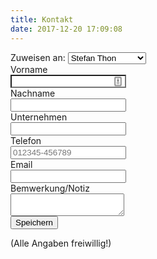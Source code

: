```yaml
---
title: Kontakt
date: 2017-12-20 17:09:08
---
```

<html>
<form id="WebToLeadForm" action="https://stromdao.de/crm/index.php?entryPoint=WebToPersonCapture" method="POST" name="WebToLeadForm" class="form-horizontal">
<div class="form-group">
<label for="assigned_user_id" class="col-sm-4 control-label">Zuweisen an:</label>
<select name="assigned_user_id" id="assigned_user_id">
<option value="44671895-c6d0-be81-447e-59b531abdad1">Stefan Thon</option>
<option value="27d3145a-1291-6c6c-6f50-59b53910bcf0">Manuel Utz</option>
<option value="1ca4aab1-1297-e170-c66b-59b531c5ad6e">Thorsten Zoerner</option>
</select>
</div>
<div class="form-group">
<label for="first_name" class="col-sm-4 control-label">Vorname</label>
<div class="col-sm-8">
<input type="text" class="form-control" id="first_name" name="first_name" placeholder="" style="background-image: url(&quot;data:image/png;base64,iVBORw0KGgoAAAANSUhEUgAAABAAAAAQCAYAAAAf8/9hAAABHklEQVQ4EaVTO26DQBD1ohQWaS2lg9JybZ+AK7hNwx2oIoVf4UPQ0Lj1FdKktevIpel8AKNUkDcWMxpgSaIEaTVv3sx7uztiTdu2s/98DywOw3Dued4Who/M2aIx5lZV1aEsy0+qiwHELyi+Ytl0PQ69SxAxkWIA4RMRTdNsKE59juMcuZd6xIAFeZ6fGCdJ8kY4y7KAuTRNGd7jyEBXsdOPE3a0QGPsniOnnYMO67LgSQN9T41F2QGrQRRFCwyzoIF2qyBuKKbcOgPXdVeY9rMWgNsjf9ccYesJhk3f5dYT1HX9gR0LLQR30TnjkUEcx2uIuS4RnI+aj6sJR0AM8AaumPaM/rRehyWhXqbFAA9kh3/8/NvHxAYGAsZ/il8IalkCLBfNVAAAAABJRU5ErkJggg==&quot;); background-repeat: no-repeat; background-attachment: scroll; background-size: 16px 18px; background-position: 98% 50%;">
</div>
</div>
<div class="form-group">
<label for="last_name" class="col-sm-4 control-label">Nachname</label>
<div class="col-sm-8">
<input type="text" class="form-control" id="last_name" name="last_name" placeholder="">
</div>
</div>
<div class="form-group">
<label for="account_name" class="col-sm-4 control-label">Unternehmen</label>
<div class="col-sm-8">
<input type="text" class="form-control" id="account_name" name="account_name" placeholder="">
</div>
</div>
<div class="form-group">
<label for="phone_work" class="col-sm-4 control-label">Telefon</label>
<div class="col-sm-8">
<input type="text" class="form-control" id="phone_work" name="phone_work" placeholder="012345-456789">
</div>
</div>
<div class="form-group">
<label for="email1" class="col-sm-4 control-label">Email</label>
<div class="col-sm-8">
<input type="email" class="form-control" id="email1" name="email1" placeholder="">
</div>
</div>
<div class="form-group">
    <label for="description" class="col-sm-4 control-label">Bemwerkung/Notiz</label>
    <div class="col-sm-8">
		<textarea name="description"></textarea>      
    </div>
</div>
<div class="form-group">
<div class="col-sm-offset-4 col-sm-8">
<button type="submit" name="Submit" class="btn btn-danger">Speichern</button>
</div>
</div>

<input name="portal_app" id="portal_app" type="hidden" value="qs_training">
<input name="campaign_id" id="campaign_id" type="hidden" value="f0ff27fe-2384-36ae-58fd-5a3a6847ca73">
<input name="moduleDir" id="moduleDir" type="hidden" value="Leads">
</form>
</html>
(Alle Angaben freiwillig!)

